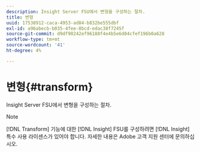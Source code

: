 ```yaml
---
description: Insight Server FSU에서 변형을 구성하는 절차.
title: 변형
uuid: 17538912-caca-4953-ad84-b832be555dbf
exl-id: a96abecb-b035-4fee-8bcd-edac38f7245f
source-git-commit: d9df90242ef96188f4e4b5e6d04cfef196b0a628
workflow-type: tm+mt
source-wordcount: '41'
ht-degree: 4%

---
```


# 변형{#transform}

Insight Server FSU에서 변형을 구성하는 절차.

>[!NOTE]
>
>[!DNL Transform] 기능에 대한 [!DNL Insight] FSU를 구성하려면 [!DNL Insight] 특수 사용 라이센스가 있어야 합니다. 자세한 내용은 Adobe 고객 지원 센터에 문의하십시오.

